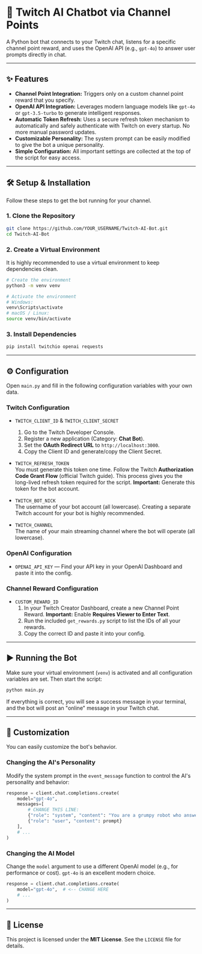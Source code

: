 # 🤖 Twitch AI Chatbot via Channel Points

A Python bot that connects to your Twitch chat, listens for a specific channel point reward, and uses the OpenAI API (e.g., `gpt-4o`) to answer user prompts directly in chat.

---

## ✨ Features

- **Channel Point Integration:** Triggers only on a custom channel point reward that you specify.
- **OpenAI API Integration:** Leverages modern language models like `gpt-4o` or `gpt-3.5-turbo` to generate intelligent responses.
- **Automatic Token Refresh:** Uses a secure refresh token mechanism to automatically and safely authenticate with Twitch on every startup. No more manual password updates.
- **Customizable Personality:** The system prompt can be easily modified to give the bot a unique personality.
- **Simple Configuration:** All important settings are collected at the top of the script for easy access.

---

## 🛠️ Setup & Installation

Follow these steps to get the bot running for your channel.

### 1. Clone the Repository

```bash
git clone https://github.com/YOUR_USERNAME/Twitch-AI-Bot.git
cd Twitch-AI-Bot
```

### 2. Create a Virtual Environment

It is highly recommended to use a virtual environment to keep dependencies clean.

```bash
# Create the environment
python3 -m venv venv

# Activate the environment
# Windows:
venv\Scripts\activate
# macOS / Linux:
source venv/bin/activate
```

### 3. Install Dependencies

```bash
pip install twitchio openai requests
```

---

## ⚙️ Configuration

Open `main.py` and fill in the following configuration variables with your own data.

### Twitch Configuration

- `TWITCH_CLIENT_ID` & `TWITCH_CLIENT_SECRET`  
  1. Go to the Twitch Developer Console.  
  2. Register a new application (Category: **Chat Bot**).  
  3. Set the **OAuth Redirect URL** to `http://localhost:3000`.  
  4. Copy the Client ID and generate/copy the Client Secret.

- `TWITCH_REFRESH_TOKEN`  
  You must generate this token one time. Follow the Twitch **Authorization Code Grant Flow** (official Twitch guide). This process gives you the long-lived refresh token required for the script. **Important:** Generate this token for the bot account.

- `TWITCH_BOT_NICK`  
  The username of your bot account (all lowercase). Creating a separate Twitch account for your bot is highly recommended.

- `TWITCH_CHANNEL`  
  The name of your main streaming channel where the bot will operate (all lowercase).

### OpenAI Configuration

- `OPENAI_API_KEY` — Find your API key in your OpenAI Dashboard and paste it into the config.

### Channel Reward Configuration

- `CUSTOM_REWARD_ID`  
  1. In your Twitch Creator Dashboard, create a new Channel Point Reward. **Important:** Enable **Requires Viewer to Enter Text**.  
  2. Run the included `get_rewards.py` script to list the IDs of all your rewards.  
  3. Copy the correct ID and paste it into your config.

---

## ▶️ Running the Bot

Make sure your virtual environment (`venv`) is activated and all configuration variables are set. Then start the script:

```bash
python main.py
```

If everything is correct, you will see a success message in your terminal, and the bot will post an "online" message in your Twitch chat.

---

## 🎨 Customization

You can easily customize the bot's behavior.

### Changing the AI's Personality

Modify the system prompt in the `event_message` function to control the AI's personality and behavior:

```python
response = client.chat.completions.create(
    model="gpt-4o",
    messages=[
        # CHANGE THIS LINE:
        {"role": "system", "content": "You are a grumpy robot who answers questions reluctantly."},
        {"role": "user", "content": prompt}
    ],
    # ...
)
```

### Changing the AI Model

Change the `model` argument to use a different OpenAI model (e.g., for performance or cost). `gpt-4o` is an excellent modern choice.

```python
response = client.chat.completions.create(
    model="gpt-4o",  # <-- CHANGE HERE
    # ...
)
```

---

## 📄 License

This project is licensed under the **MIT License**. See the `LICENSE` file for details.

